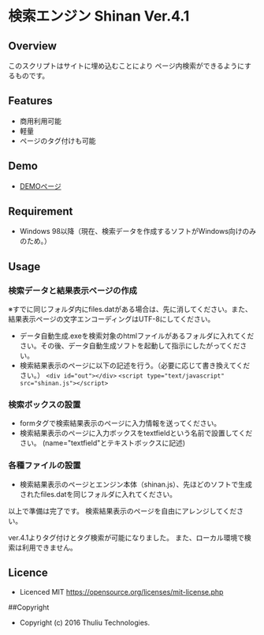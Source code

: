 検索エンジン Shinan Ver.4.1
====
Overview
---
このスクリプトはサイトに埋め込むことにより
ページ内検索ができるようにするものです。

## Features
* 商用利用可能
* 軽量
* ページのタグ付けも可能

## Demo
* [DEMOページ](http://thuliu.webcrow.jp/demo/shinan_demo.html)

## Requirement
* Windows 98以降（現在、検索データを作成するソフトがWindows向けのみのため。）

## Usage
### 検索データと結果表示ページの作成
※すでに同じフォルダ内にfiles.datがある場合は、先に消してください。また、結果表示ページの文字エンコーディングはUTF-8にしてください。

* データ自動生成.exeを検索対象のhtmlファイルがあるフォルダに入れてください。その後、データ自動生成ソフトを起動して指示にしたがってください。
* 検索結果表示のページに以下の記述を行う。（必要に応じて書き換えてください。）
    `<div id="out"></div>`
    `<script type="text/javascript" src="shinan.js"></script>`

### 検索ボックスの設置
* formタグで検索結果表示のページに入力情報を送ってください。
* 検索結果表示のページに入力ボックスをtextfieldという名前で設置してください。
(name="textfield"とテキストボックスに記述)

### 各種ファイルの設置
* 検索結果表示のページとエンジン本体（shinan.js）、先ほどのソフトで生成されたfiles.datを同じフォルダに入れてください。

以上で準備は完了です。
検索結果表示のページを自由にアレンジしてください。

ver.4.1よりタグ付けとタグ検索が可能になりました。
また、ローカル環境で検索は利用できません。

## Licence
* Licenced MIT
<https://opensource.org/licenses/mit-license.php>

##Copyright
* Copyright (c) 2016 Thuliu Technologies.